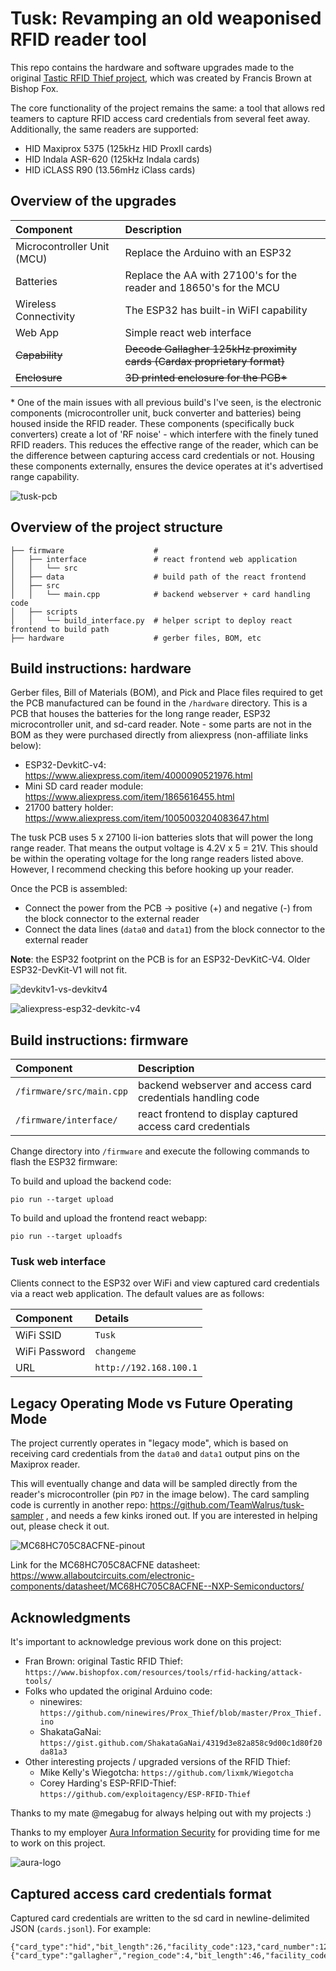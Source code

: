 # Tusk: Revamping an old weaponised RFID reader tool

This repo contains the hardware and software upgrades made to the original [Tastic RFID Thief project](https://bishopfox.com/resources/rfid-hacking-intro-to-tastic-rfid-thief), which was created by Francis Brown at Bishop Fox.

The core functionality of the project remains the same: a tool that allows red teamers to capture RFID access card credentials from several feet away. Additionally, the same readers are supported:

- HID Maxiprox 5375 (125kHz HID ProxII cards)
- HID Indala ASR-620 (125kHz Indala cards)
- HID iCLASS R90 (13.56mHz iClass cards)

## Overview of the upgrades

| Component                  | Description                                                             |
|:-------------------------- |:----------------------------------------------------------------------- |
| Microcontroller Unit (MCU) | Replace the Arduino with an ESP32                                       |
| Batteries                  | Replace the AA with 27100's for the reader and 18650's for the MCU      |
| Wireless Connectivity      | The ESP32 has built-in WiFI capability                                  |
| Web App                    | Simple react web interface                                              |
| ~~Capability~~             | ~~Decode Gallagher 125kHz proximity cards (Cardax proprietary format)~~ |
| ~~Enclosure~~              | ~~3D printed enclosure for the PCB\*~~                                  |

\* One of the main issues with all previous build's I've seen, is the electronic components (microcontroller unit, buck converter and batteries) being housed inside the RFID reader. These components (specifically buck converters) create a lot of 'RF noise' - which interfere with the finely tuned RFID readers. This reduces the effective range of the reader, which can be the difference between capturing access card credentials or not. Housing these components externally, ensures the device operates at it's advertised range capability.

![tusk-pcb](/images/tusk-pcb-v0-3.jpg)

## Overview of the project structure

```
├── firmware                    # 
│   ├── interface               # react frontend web application
│   │   └── src
│   ├── data                    # build path of the react frontend
│   ├── src
│   │   └── main.cpp            # backend webserver + card handling code
│   ├── scripts
│   │   └── build_interface.py  # helper script to deploy react frontend to build path
├── hardware                    # gerber files, BOM, etc
```


## Build instructions: hardware

Gerber files, Bill of Materials (BOM), and Pick and Place files required to get the PCB manufactured can be found in the `/hardware` directory. This is a PCB that houses the batteries for the long range reader, ESP32 microcontroller unit, and sd-card reader. Note - some parts are not in the BOM as they were purchased directly from aliexpress (non-affiliate links below):

- ESP32-DevkitC-v4: https://www.aliexpress.com/item/4000090521976.html
- Mini SD card reader module: https://www.aliexpress.com/item/1865616455.html
- 21700 battery holder: https://www.aliexpress.com/item/1005003204083647.html

The tusk PCB uses 5 x 27100 li-ion batteries slots that will power the long range reader. That means the output voltage is 4.2V x 5 = 21V. This should be within the operating voltage for the long range readers listed above. However, I recommend checking this before hooking up your reader.

Once the PCB is assembled: 

- Connect the power from the PCB -> positive (+) and negative (-) from the block connector to the external reader
- Connect the data lines (`data0` and `data1`) from the block connector to the external reader

**Note**: the ESP32 footprint on the PCB is for an ESP32-DevKitC-V4. Older ESP32-DevKit-V1 will not fit.

![devkitv1-vs-devkitv4](/images/devkitv1-vs-devkitv4.jpg)

![aliexpress-esp32-devkitc-v4](/images/aliexpress-esp32-devkitc-v4.png)


## Build instructions: firmware

| Component                | Description                                                 |
|:------------------------ |:----------------------------------------------------------- |
| `/firmware/src/main.cpp` | backend webserver and access card credentials handling code |
| `/firmware/interface/`   | react frontend to display captured access card credentials  |

Change directory into `/firmware` and execute the following commands to flash the ESP32 firmware:

To build and upload the backend code: 

`pio run --target upload`

To build and upload the frontend react webapp: 

`pio run --target uploadfs`


### Tusk web interface

Clients connect to the ESP32 over WiFi and view captured card credentials via a react web application. The default values are as follows:

| Component     | Details                |
|:------------- |:---------------------- |
| WiFi SSID     | `Tusk`                 |
| WiFi Password | `changeme`             |
| URL           | `http://192.168.100.1` |

## Legacy Operating Mode vs Future Operating Mode

The project currently operates in "legacy mode", which is based on receiving card credentials from the `data0` and `data1` output pins on the Maxiprox reader. 

This will eventually change and data will be sampled directly from the reader's microcontroller (pin `PD7` in the image below). The card sampling code is currently in another repo: https://github.com/TeamWalrus/tusk-sampler , and needs a few kinks ironed out. If you are interested in helping out, please check it out.

![MC68HC705C8ACFNE-pinout](/images/MC68HC705C8ACFNE-pinout.png)

Link for the MC68HC705C8ACFNE datasheet: https://www.allaboutcircuits.com/electronic-components/datasheet/MC68HC705C8ACFNE--NXP-Semiconductors/

## Acknowledgments

It's important to acknowledge previous work done on this project:

- Fran Brown: original Tastic RFID Thief: `https://www.bishopfox.com/resources/tools/rfid-hacking/attack-tools/`
- Folks who updated the original Arduino code:
  - ninewires: `https://github.com/ninewires/Prox_Thief/blob/master/Prox_Thief.ino`
  - ShakataGaNai: `https://gist.github.com/ShakataGaNai/4319d3e82a858c9d00c1d80f20da81a3`
- Other interesting projects / upgraded versions of the RFID Thief:
  - Mike Kelly's Wiegotcha: `https://github.com/lixmk/Wiegotcha`
  - Corey Harding's ESP-RFID-Thief: `https://github.com/exploitagency/ESP-RFID-Thief`

Thanks to my mate @megabug for always helping out with my projects :)

Thanks to my employer [Aura Information Security](https://www.aurainfosec.com/) for providing time for me to work on this project.

![aura-logo](https://user-images.githubusercontent.com/27876907/188373880-8157648c-eb94-4054-81c8-7c61692b0367.png)

## Captured access card credentials format

Captured card credentials are written to the sd card in newline-delimited JSON (`cards.jsonl`). For example:

```
{"card_type":"hid","bit_length":26,"facility_code":123,"card_number":123123,"hex":"AAAAAAA","raw":"0010101010010011000101010"}
{"card_type":"gallagher","region_code":4,"bit_length":46,"facility_code":2222,"card_number":1111,"issue_level":3,"hex":"A38A8A4BA3A3A32C","raw":"101000110100010101100010101010010110101000110101000110101000110001011001"}
```